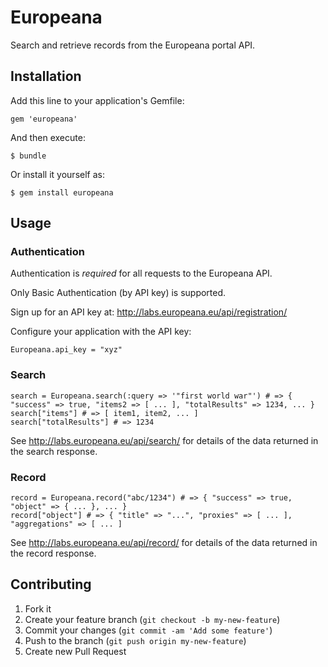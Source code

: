 # Europeana

Search and retrieve records from the Europeana portal API.

## Installation

Add this line to your application's Gemfile:

    gem 'europeana'

And then execute:

    $ bundle

Or install it yourself as:

    $ gem install europeana

## Usage

### Authentication

Authentication is *required* for all requests to the Europeana API.

Only Basic Authentication (by API key) is supported. 

Sign up for an API key at: http://labs.europeana.eu/api/registration/

Configure your application with the API key:

    Europeana.api_key = "xyz"

### Search

    search = Europeana.search(:query => '"first world war"') # => { "success" => true, "items2 => [ ... ], "totalResults" => 1234, ... }
    search["items"] # => [ item1, item2, ... ]
    search["totalResults"] # => 1234
    
See http://labs.europeana.eu/api/search/ for details of the data returned in
the search response.

### Record

    record = Europeana.record("abc/1234") # => { "success" => true, "object" => { ... }, ... }
    record["object"] # => { "title" => "...", "proxies" => [ ... ], "aggregations" => [ ... ]

See http://labs.europeana.eu/api/record/ for details of the data returned in
the record response.

## Contributing

1. Fork it
2. Create your feature branch (`git checkout -b my-new-feature`)
3. Commit your changes (`git commit -am 'Add some feature'`)
4. Push to the branch (`git push origin my-new-feature`)
5. Create new Pull Request
